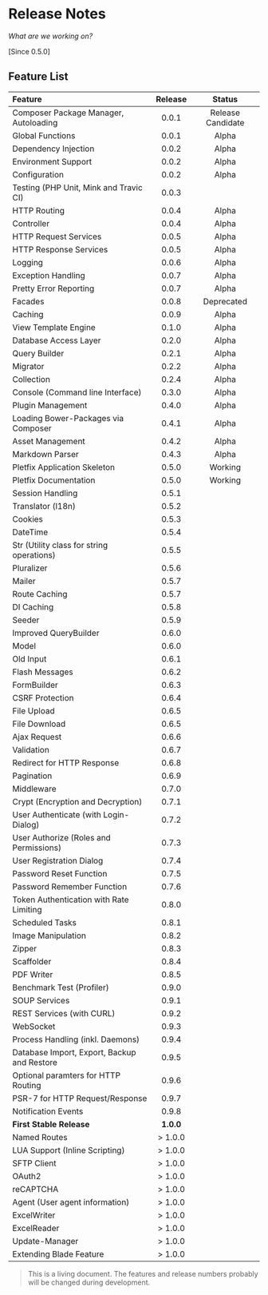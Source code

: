 # Release Notes

_What are we working on?_

[Since 0.5.0]

## Feature List

| Feature  | Release | Status |
|:---------|:-------:|:------:|
| Composer Package Manager, Autoloading | 0.0.1 | Release Candidate |
| Global Functions |  0.0.1 | Alpha |
| Dependency Injection | 0.0.2 | Alpha | 
| Environment Support | 0.0.2 | Alpha |
| Configuration | 0.0.2 | Alpha |
| Testing (PHP Unit, Mink and Travic CI) | 0.0.3 | |
| HTTP Routing | 0.0.4 | Alpha |
| Controller | 0.0.4 | Alpha |
| HTTP Request Services | 0.0.5 | Alpha |
| HTTP Response Services | 0.0.5 | Alpha |
| Logging | 0.0.6 | Alpha |
| Exception Handling | 0.0.7 | Alpha |
| Pretty Error Reporting |  0.0.7 | Alpha |
| Facades | 0.0.8 | Deprecated |
| Caching | 0.0.9 | Alpha |
| View Template Engine | 0.1.0 | Alpha |
| Database Access Layer | 0.2.0 | Alpha |
| Query Builder |  0.2.1 | Alpha |
| Migrator | 0.2.2 | Alpha |
| Collection | 0.2.4 | Alpha |
| Console (Command line Interface) | 0.3.0 | Alpha | 
| Plugin Management | 0.4.0 | Alpha |
| Loading Bower-Packages via Composer | 0.4.1 | Alpha | 
| Asset Management | 0.4.2 | Alpha |
| Markdown Parser | 0.4.3 | Alpha |
| Pletfix Application Skeleton | 0.5.0 | Working |
| Pletfix Documentation | 0.5.0 | Working |
| Session Handling | 0.5.1 | |
| Translator (l18n) | 0.5.2 | |
| Cookies | 0.5.3 | |
| DateTime | 0.5.4 | |
| Str (Utility class for string operations) | 0.5.5 | | 
| Pluralizer | 0.5.6 | |
| Mailer | 0.5.7 | |
| Route Caching | 0.5.7 | |
| DI Caching | 0.5.8 | |
| Seeder | 0.5.9 | |
| Improved QueryBuilder | 0.6.0 | |
| Model | 0.6.0 | |
| Old Input | 0.6.1 | |
| Flash Messages | 0.6.2 | |
| FormBuilder| 0.6.3 | |
| CSRF Protection | 0.6.4 | |
| File Upload | 0.6.5 | |
| File Download | 0.6.5 | |
| Ajax Request | 0.6.6 | |
| Validation| 0.6.7 | |
| Redirect for HTTP Response | 0.6.8 | |
| Pagination | 0.6.9 | |
| Middleware | 0.7.0 | |
| Crypt (Encryption and Decryption) | 0.7.1 | |
| User Authenticate (with Login-Dialog) | 0.7.2 | |
| User Authorize (Roles and Permissions) | 0.7.3 | |
| User Registration Dialog | 0.7.4 | |
| Password Reset Function | 0.7.5 | |
| Password Remember Function | 0.7.6 | |
| Token Authentication with Rate Limiting | 0.8.0 | |
| Scheduled Tasks | 0.8.1 | |
| Image Manipulation | 0.8.2 | |
| Zipper | 0.8.3 | |
| Scaffolder | 0.8.4 | |
| PDF Writer | 0.8.5 | |
| Benchmark Test (Profiler) | 0.9.0 | |
| SOUP Services | 0.9.1 | |
| REST Services (with CURL) | 0.9.2 | |
| WebSocket | 0.9.3 | |
| Process Handling (inkl. Daemons) | 0.9.4 | |
| Database Import, Export, Backup and Restore | 0.9.5 | |
| Optional paramters for HTTP Routing | 0.9.6 | |
| PSR-7 for HTTP Request/Response | 0.9.7 | |
| Notification Events | 0.9.8 | |
| **First Stable Release** | **1.0.0** | |
| Named Routes | &gt; 1.0.0 | |
| LUA Support (Inline Scripting) | &gt; 1.0.0 | |
| SFTP Client | &gt; 1.0.0 | |
| OAuth2 | &gt; 1.0.0 | |
| reCAPTCHA | &gt; 1.0.0 | |
| Agent (User agent information) | &gt; 1.0.0 | |
| ExcelWriter | &gt; 1.0.0 | |
| ExcelReader | &gt; 1.0.0 | |
| Update-Manager | &gt; 1.0.0 | |
| Extending Blade Feature | &gt; 1.0.0 | |

> <i class="fa fa-exclamation-circle fa-2x" aria-hidden="true"></i> 
> This is a living document. The features and release numbers probably will be changed during development. 
